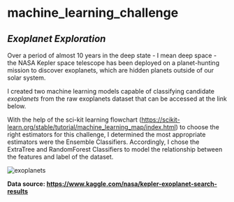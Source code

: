 # machine_learning_challenge
## *Exoplanet Exploration*

Over a period of almost 10 years in the deep state - I mean deep space - the NASA Kepler space telescope has been deployed on a planet-hunting mission to discover exoplanets, which are hidden planets outside of our solar system.

I created two machine learning models capable of classifying candidate *exoplanets* from the raw exoplanets dataset that can be accessed at the link below. 

With the help of the sci-kit learning flowchart (https://scikit-learn.org/stable/tutorial/machine_learning_map/index.html) to choose the right estimators for this challenge, I determined the most appropriate estimators were the Ensemble Classifiers. Accordingly, I chose the ExtraTree and RandomForest Classifiers to model the relationship between the features and label of the dataset.

![exoplanets](https://user-images.githubusercontent.com/54033512/73578769-18a3aa00-4446-11ea-8af8-9ab9b488363d.jpg)

**Data source: https://www.kaggle.com/nasa/kepler-exoplanet-search-results**
